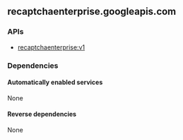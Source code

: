 ## recaptchaenterprise.googleapis.com

### APIs

* [ recaptchaenterprise:v1 ]( https://recaptchaenterprise.googleapis.com/$discovery/rest?version=v1 )

### Dependencies

#### Automatically enabled services

None

#### Reverse dependencies

None
